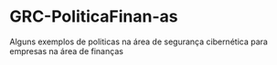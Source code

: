 # GRC-PoliticaFinan-as
Alguns exemplos de politicas na área de segurança cibernética para empresas na área de finanças 
